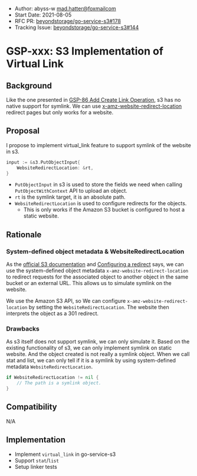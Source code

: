 - Author: abyss-w <mad.hatter@foxmailcom>
- Start Date: 2021-08-05
- RFC PR: [beyondstorage/go-service-s3#178](https://github.com/beyondstorage/go-service-s3/pull/178)
- Tracking Issue: [beyondstorage/go-service-s3#144](https://github.com/beyondstorage/go-service-s3/issues/144)

# GSP-xxx: S3 Implementation of Virtual Link

## Background

Like the one presented in [GSP-86 Add Create Link Operation](https://github.com/beyondstorage/go-storage/blob/master/docs/rfcs/86-add-create-link-operation.md), s3 has no native support for symlink. We can use [x-amz-website-redirect-location](https://docs.aws.amazon.com/AmazonS3/latest/userguide/how-to-page-redirect.html) redirect pages but only works for a website. 

## Proposal

I propose to implement virtual_link feature to support symlink of the website in s3.

```go
input := &s3.PutObjectInput{
    WebsiteRedirectLocation: &rt,
}
```

- `PutObjectInput` in s3 is used to store the fields we need when calling `PutObjectWithContext` API to upload an object.
- `rt` is the symlink target, it is an absolute path.
- `WebsiteRedirectLocation` is used to configure redirects for the objects.
  - This is only works if the Amazon S3 bucket is configured to host a static website.

## Rationale

### System-defined object metadata & WebsiteRedirectLocation

As the [official S3 documentation](https://docs.aws.amazon.com/AmazonS3/latest/userguide/UsingMetadata.html) and [Configuring a redirect](https://docs.aws.amazon.com/AmazonS3/latest/userguide/how-to-page-redirect.html) says, we can use the system-defined object metadata `x-amz-website-redirect-location` to redirect requests for the associated object to another object in the same bucket or an external URL. This allows us to simulate symlink on the website.

We use the Amazon S3 API, so We can configure `x-amz-website-redirect-location` by setting the `WebsiteRedirectLocation`. The website then interprets the object as a 301 redirect.

### Drawbacks

As s3 itself does not support symlink, we can only simulate it. Based on the existing functionality of s3, we can only implement symlink on static website. And the object created is not really a symlink object. When we call stat and list, we can only tell if it is a symlink by using system-defined metadata `WebsiteRedirectLocation`.

```go
if WebsiteRedirectLocation != nil {
    // The path is a symlink object.
}
```

## Compatibility

N/A

## Implementation

- Implement `virtual_link` in go-service-s3
- Support `stat`/`list`
- Setup linker tests


